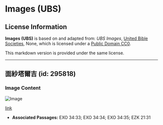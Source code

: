 # Images (UBS)

## License Information

**Images (UBS)** is based on and adapted from: _UBS Images_, [United Bible Societies](https://unitedbiblesocieties.org/), None, which is licensed under a [Public Domain CC0](https://creativecommons.org/public-domain/cc0/).

This markdown version is provided under the same license.



--------------------------------

## 面紗塔爾吉 (id: 295818)

### Image Content

![Image](https://cdn.aquifer.bible/aquifer-content/resources/Media/WEB-0888_veil_targui.jpg)

[link](https://cdn.aquifer.bible/aquifer-content/resources/Media/WEB-0888_veil_targui.jpg)

* **Associated Passages:** EXO 34:33; EXO 34:34; EXO 34:35; EZK 21:31

